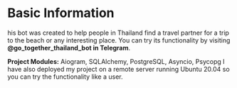 # Basic Information

his bot was created to help people in Thailand find a travel partner for a trip to the beach or any interesting place. You can try its functionality by visiting  **@go_together_thailand_bot in Telegram**.

**Project Modules:** Aiogram, SQLAlchemy, PostgreSQL, Asyncio, Psycopg
I have also deployed my project on a remote server running Ubuntu 20.04 so you can try the functionality like a user.
